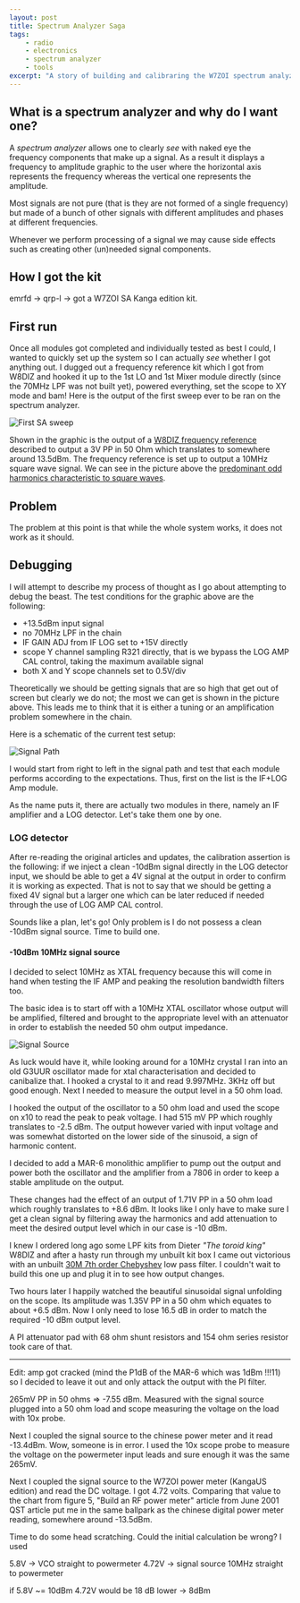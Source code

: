```yaml
---
layout: post
title: Spectrum Analyzer Saga
tags:
    - radio
    - electronics
    - spectrum analyzer
    - tools
excerpt: "A story of building and calibraring the W7ZOI spectrum analyzer, Kanga edition."
---
```


## What is a spectrum analyzer and why do I want one?

A _spectrum analyzer_ allows one to clearly *see* with naked eye the frequency components that make up a signal. As a result it displays a frequency to amplitude graphic to the user where the horizontal axis represents the frequency whereas the vertical one represents the amplitude.

Most signals are not pure (that is they are not formed of a single frequency) but made of a bunch of other signals with different amplitudes and phases at different frequencies.

Whenever we perform processing of a signal we may cause side effects such as creating other (un)needed signal components.

## How I got the kit

emrfd -> qrp-l -> got a W7ZOI SA Kanga edition kit.


## First run

Once all modules got completed and individually tested as best I could, I wanted to quickly set up the system so I can actually *see* whether I got anything out. I dugged out a frequency reference kit which I got from W8DIZ and hooked it up to the 1st LO and 1st Mixer module directly (since the 70MHz LPF was not built yet), powered everything, set the scope to XY mode and bam! Here is the output of the first sweep ever to be ran on the spectrum analyzer. 

![First SA sweep](/assets/first-sweep.png)

Shown in the graphic is the output of a [W8DIZ frequency reference](http://www.kitsandparts.com/fref.php) described to output a 3V PP in 50 Ohm which translates to somewhere around 13.5dBm. The frequency reference is set up to output a 10MHz square wave signal. We can see in the picture above the [predominant odd harmonics characteristic to square waves](https://en.wikipedia.org/wiki/Square_wave#Examining_the_square_wave). 

## Problem
The problem at this point is that while the whole system works, it does not work as it should. 

## Debugging

I will attempt to describe my process of thought as I go about attempting to debug the beast. The test conditions for the graphic above are the following:

* +13.5dBm input signal
* no 70MHz LPF in the chain
* IF GAIN ADJ from IF LOG set to +15V directly
* scope Y channel sampling R321 directly, that is we bypass the LOG AMP CAL control, taking the maximum available signal
* both X and Y scope channels set to 0.5V/div

Theoretically we should be getting signals that are so high that get out of screen but clearly we do not; the most we can get is shown in the picture above. This leads me to think that it is either a tuning or an amplification problem somewhere in the chain. 

Here is a schematic of the current test setup:

![Signal Path](/assets/first-sweep-setup.svg)

I would start from right to left in the signal path and test that each module performs according to the expectations. Thus, first on the list is the IF+LOG Amp module.

As the name puts it, there are actually two modules in there, namely an IF amplifier and a LOG detector. Let's take them one by one.

### LOG detector

After re-reading the original articles and updates, the calibration assertion is the following: if we inject a clean -10dBm signal directly in the LOG detector input, we should be able to get a 4V signal at the output in order to confirm it is working as expected. That is not to say that we should be getting a fixed 4V signal but a larger one which can be later reduced if needed through the use of LOG AMP CAL control.

Sounds like a plan, let's go! Only problem is I do not possess a clean -10dBm signal source. Time to build one.

#### -10dBm 10MHz signal source

I decided to select 10MHz as XTAL frequency because this will come in hand when testing the IF AMP and peaking the resolution bandwidth filters too. 

The basic idea is to start off with a 10MHz XTAL oscillator whose output will be amplified, filtered and brought to the appropriate level with an attenuator in order to establish the needed 50 ohm output impedance.

![Signal Source](/assets/-10dbm-signal-source.svg)

As luck would have it, while looking around for a 10MHz crystal I ran into an old G3UUR oscillator made for xtal characterisation and decided to canibalize that. I hooked a crystal to it and read 9.997MHz. 3KHz off but good enough.
Next I needed to measure the output level in a 50 ohm load.

I hooked the output of the oscillator to a 50 ohm load and used the scope on x10 to read the peak to peak voltage. I had 515 mV PP which roughly translates to -2.5 dBm. The output however varied with input voltage and was somewhat distorted on the lower side of the sinusoid, a sign of harmonic content.

I decided to add a MAR-6 monolithic amplifier to pump out the output and power both the oscillator and the amplifier from a 7806 in order to keep a stable amplitude on the output.

These changes had the effect of an output of 1.71V PP in a 50 ohm load which roughly translates to +8.6 dBm. It looks like I only have to make sure I get a clean signal by filtering away the harmonics and add attenuation to meet the desired output level which in our case is -10 dBm.

I knew I ordered long ago some LPF kits from Dieter _"The toroid king"_ W8DIZ and after a hasty run through my unbuilt kit box I came out victorious with an unbuilt [30M 7th order Chebyshev](http://www.kitsandparts.com/univlpfilter.php) low pass filter. I couldn't wait to build this one up and plug it in to see how output changes.

Two hours later I happily watched the beautiful sinusoidal signal unfolding on the scope. Its amplitude was 1.35V PP in a 50 ohm which equates to about +6.5 dBm. Now I only need to lose 16.5 dB in order to match the required -10 dBm output level.

A PI attenuator pad with 68 ohm shunt resistors and 154 ohm series resistor took care of that.


---------------------

Edit: amp got cracked (mind the P1dB of the MAR-6 which was 1dBm !!!11) so I decided to leave it out and only attack the output with the PI filter.

265mV PP in 50 ohms => -7.55 dBm. Measured with the signal source plugged into a 50 ohm load and scope measuring the voltage on the load with 10x probe.

Next I coupled the signal source to the chinese power meter and it read -13.4dBm. Wow, someone is in error. I used the 10x scope probe to measure the voltage on the powermeter input leads and sure enough it was the same 265mV. 

Next I coupled the signal source to the W7ZOI power meter (KangaUS edition) and read the DC voltage. I got 4.72 volts. Comparing that value to the chart from figure 5, "Build an RF power meter" article from June 2001 QST article put me in the same ballpark as the chinese digital power meter reading, somewhere around -13.5dBm.

Time to do some head scratching. Could the initial calculation be wrong? I used 
















5.8V -> VCO straight to powermeter
4.72V -> signal source 10MHz straight to powermeter

if 5.8V ~= 10dBm
   4.72V would be 18 dB lower -> 8dBm
